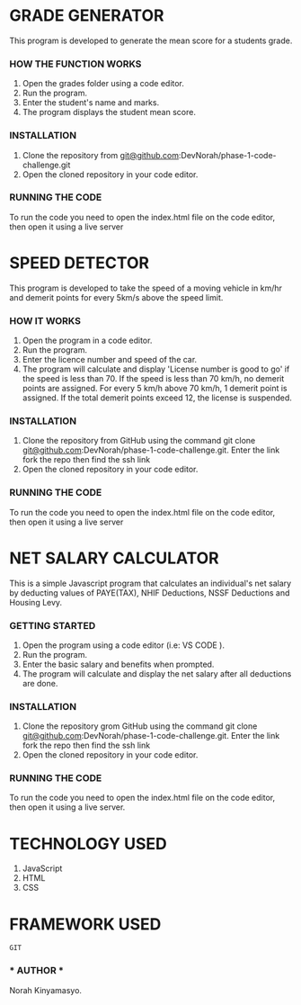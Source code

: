 # GRADE GENERATOR 
This program is developed to generate the mean score for a students grade.

### HOW THE FUNCTION WORKS 
1. Open the grades folder using a code editor.
2. Run the program.
3. Enter the student's name and marks.
4. The program displays the student mean score.
###  INSTALLATION 
1. Clone the repository from git@github.com:DevNorah/phase-1-code-challenge.git
2. Open the cloned repository in your code editor.

###  RUNNING THE CODE 
To run the code you need to open the index.html file on the code editor, then open it using a live server


#  SPEED DETECTOR 

This program is developed to take the speed of a moving vehicle in km/hr and demerit points for every 5km/s above the speed limit.

###  HOW IT WORKS 
1. Open the program in a code editor.
2. Run the program.
3. Enter the licence number and speed of the car.
4. The program will calculate and display 'License number is good to go' if the speed is less than 70. If the speed is less than 70 km/h, no demerit points are assigned. For every 5 km/h above 70 km/h, 1 demerit point is assigned. If the total demerit points exceed 12, the license is suspended.

###  INSTALLATION 
1. Clone the repository from GitHub using the command git clone  git@github.com:DevNorah/phase-1-code-challenge.git. Enter the link fork the repo then find the ssh link
2. Open the cloned repository in your code editor.

###  RUNNING THE CODE 
To run the code you need to open the index.html file on the code editor, then open it using a live server


#  NET SALARY CALCULATOR 
This is a simple Javascript program that calculates an individual's net salary by deducting values of PAYE(TAX), NHIF Deductions, NSSF Deductions and Housing Levy.

###  GETTING STARTED 
1. Open the program using a code editor (i.e: VS CODE ).
2. Run the program.
3. Enter the basic salary and benefits when prompted.
4. The program will calculate and display the net salary after all deductions are done.

###  INSTALLATION 
1. Clone the repository grom GitHub using the command git clone  git@github.com:DevNorah/phase-1-code-challenge.git. Enter the link fork the repo then find the ssh link
2. Open the cloned repository in your code editor.

###  RUNNING THE CODE 
To run the code you need to open the index.html file on the code editor, then open it using a live server.

# TECHNOLOGY USED
1. JavaScript
2. HTML
3. CSS

# FRAMEWORK USED
    GIT

### * AUTHOR *
Norah Kinyamasyo.
 